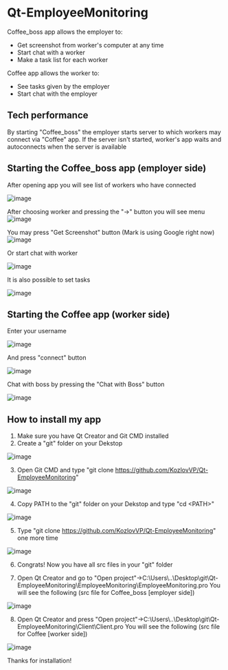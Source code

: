 # Qt-EmployeeMonitoring 
Coffee_boss app allows the employer to:
* Get screenshot from worker's computer at any time
* Start chat with a worker
* Make a task list for each worker

Coffee app allows the worker to:
* See tasks given by the employer
* Start chat with the employer

## Tech performance
By starting "Coffee_boss" the employer starts server to which workers may connect via "Coffee" app. If the server isn't started, worker's app waits and autoconnects when the server is available

## Starting the Coffee_boss app (employer side)
After opening app you will see list of workers who have connected

![image](https://github.com/KozlovVP/Qt-EmployeeMonitoring/assets/114473389/29f30a3e-67b6-49e6-b79c-56027b4802b6)

After choosing worker and pressing the "->" button you will see menu
![image](https://github.com/KozlovVP/Qt-EmployeeMonitoring/assets/114473389/6ebc9755-e7f3-472d-8370-38266cbf88cf)

You may press "Get Screenshot" button (Mark is using Google right now)
![image](https://github.com/KozlovVP/Qt-EmployeeMonitoring/assets/114473389/c9ea9480-9e66-46a0-a95c-ae0760420769)

Or start chat with worker

![image](https://github.com/KozlovVP/Qt-EmployeeMonitoring/assets/114473389/ee3ce48b-3111-405d-9243-67536803a114)

It is also possible to set tasks

![image](https://github.com/KozlovVP/Qt-EmployeeMonitoring/assets/114473389/4ce1bc51-9639-4df4-9338-684feb87c984)


## Starting the Coffee app (worker side)
Enter your username

![image](https://github.com/KozlovVP/Qt-EmployeeMonitoring/assets/114473389/a6bf6281-d9df-4427-af94-60ff3933222b)

And press "connect" button

![image](https://github.com/KozlovVP/Qt-EmployeeMonitoring/assets/114473389/ae0de0e6-7cf5-44fa-a111-ebf979a9b978)


Chat with boss by pressing the "Chat with Boss" button

![image](https://github.com/KozlovVP/Qt-EmployeeMonitoring/assets/114473389/c781bc61-5ec9-4f1a-82b4-491f3dd54502)

## How to install my app
1) Make sure you have Qt Creator and Git CMD installed
2) Create a "git" folder on your Dekstop

![image](https://github.com/KozlovVP/Qt-EmployeeMonitoring/assets/114473389/45e6e0d7-e09b-4fd8-9c74-55246530dcb9)

3) Open Git CMD and type "git clone https://github.com/KozlovVP/Qt-EmployeeMonitoring"

![image](https://github.com/KozlovVP/Qt-EmployeeMonitoring/assets/114473389/61e41d25-c9c9-460e-aa88-9d05e867983f)

4) Copy PATH to the "git" folder on your Dekstop and type "cd \<PATH\>"

![image](https://github.com/KozlovVP/Qt-EmployeeMonitoring/assets/114473389/c53cb437-f68d-4a53-968c-b38eee295eaa)

5) Type "git clone https://github.com/KozlovVP/Qt-EmployeeMonitoring" one more time

![image](https://github.com/KozlovVP/Qt-EmployeeMonitoring/assets/114473389/791a10e3-7c2d-45fe-a63b-8081f7868549)

6) Congrats! Now you have all src files in your "git" folder

7) Open Qt Creator and go to "Open project"->C:\Users\\..\Desktop\git\Qt-EmployeeMonitoring\EmployeeMonitoring\EmployeeMonitoring.pro
You will see the following (src file for Coffee_boss [employer side])

![image](https://github.com/KozlovVP/Qt-EmployeeMonitoring/assets/114473389/79183998-3185-4640-8fd7-acdd0797c405)

8) Open Qt Creator and press "Open project"->C:\Users\\..\Desktop\git\Qt-EmployeeMonitoring\Client\Client.pro
You will see the following (src file for Coffee [worker side])

![image](https://github.com/KozlovVP/Qt-EmployeeMonitoring/assets/114473389/1b12ee4c-9053-4d1b-b2cc-be8aeee18f79)

Thanks for installation!
